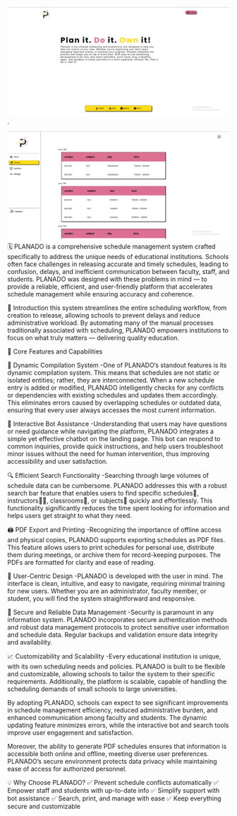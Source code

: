 
![landing](./photos/image).


![landing](./photos/image2)
🗓️
PLANADO is a comprehensive schedule management system crafted specifically to address the unique needs of educational institutions. Schools often face challenges in releasing accurate and timely schedules, leading to confusion, delays, and inefficient communication between faculty, staff, and students. PLANADO was designed with these problems in mind — to provide a reliable, efficient, and user-friendly platform that accelerates schedule management while ensuring accuracy and coherence.

📌 Introduction
this system streamlines the entire scheduling workflow, from creation to release, allowing schools to prevent delays and reduce administrative workload. By automating many of the manual processes traditionally associated with scheduling, PLANADO empowers institutions to focus on what truly matters — delivering quality education.

🚀 Core Features and Capabilities

🔄 Dynamic Compilation System
-One of PLANADO’s standout features is its dynamic compilation system. This means that schedules are not static or isolated entities; rather, they are interconnected. When a new schedule entry is added or modified, PLANADO intelligently checks for any conflicts or dependencies with existing schedules and updates them accordingly. This eliminates errors caused by overlapping schedules or outdated data, ensuring that every user always accesses the most current information.

🤖 Interactive Bot Assistance
-Understanding that users may have questions or need guidance while navigating the platform, PLANADO integrates a simple yet effective chatbot on the landing page. This bot can respond to common inquiries, provide quick instructions, and help users troubleshoot minor issues without the need for human intervention, thus improving accessibility and user satisfaction.

🔍 Efficient Search Functionality
-Searching through large volumes of schedule data can be cumbersome. PLANADO addresses this with a robust search bar feature that enables users to find specific schedules📅, instructors👨‍🏫, classrooms🏫, or subjects🧠 quickly and effortlessly. This functionality significantly reduces the time spent looking for information and helps users get straight to what they need.

🖨️ PDF Export and Printing
-Recognizing the importance of offline access and physical copies, PLANADO supports exporting schedules as PDF files. This feature allows users to print schedules for personal use, distribute them during meetings, or archive them for record-keeping purposes. The PDFs are formatted for clarity and ease of reading.

🎨 User-Centric Design
-PLANADO is developed with the user in mind. The interface is clean, intuitive, and easy to navigate, requiring minimal training for new users. Whether you are an administrator, faculty member, or student, you will find the system straightforward and responsive.

🔐 Secure and Reliable Data Management
-Security is paramount in any information system. PLANADO incorporates secure authentication methods and robust data management protocols to protect sensitive user information and schedule data. Regular backups and validation ensure data integrity and availability.

📈 Customizability and Scalability
-Every educational institution is unique, with its own scheduling needs and policies. PLANADO is built to be flexible and customizable, allowing schools to tailor the system to their specific requirements. Additionally, the platform is scalable, capable of handling the scheduling demands of small schools to large universities.

By adopting PLANADO, schools can expect to see significant improvements in schedule management efficiency, reduced administrative burden, and enhanced communication among faculty and students. The dynamic updating feature minimizes errors, while the interactive bot and search tools improve user engagement and satisfaction.

Moreover, the ability to generate PDF schedules ensures that information is accessible both online and offline, meeting diverse user preferences. PLANADO’s secure environment protects data privacy while maintaining ease of access for authorized personnel.

💡 Why Choose PLANADO?
✅ Prevent schedule conflicts automatically
✅ Empower staff and students with up-to-date info
✅ Simplify support with bot assistance
✅ Search, print, and manage with ease
✅ Keep everything secure and customizable
